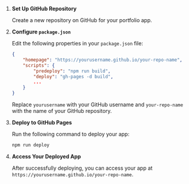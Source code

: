 

1. **Set Up GitHub Repository**

    Create a new repository on GitHub for your portfolio app.

2. **Configure `package.json`**

    Edit the following properties in your `package.json` file:

    ```json
    {
        "homepage": "https://yourusername.github.io/your-repo-name",
        "scripts": {
            "predeploy": "npm run build",
            "deploy": "gh-pages -d build",
            ...
        }
    }
    ```

    Replace `yourusername` with your GitHub username and `your-repo-name` with the name of your GitHub repository.

3. **Deploy to GitHub Pages**

    Run the following command to deploy your app:

    ```bash
    npm run deploy
    ```

4. **Access Your Deployed App**

    After successfully deploying, you can access your app at `https://yourusername.github.io/your-repo-name`.